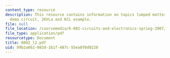 ```yaml
---
content_type: resource
description: This resource contains information on topics lumped matter discipline,
  demo circuit, 2KVLa and KCL example.
file: null
file_location: /coursemedia/6-002-circuits-and-electronics-spring-2007/99b2a662083d1b1f487c55ea0f0d0220_6002_l2.pdf
file_type: application/pdf
resourcetype: Document
title: 6002_l2.pdf
uid: 99b2a662-083d-1b1f-487c-55ea0f0d0220
---
```

